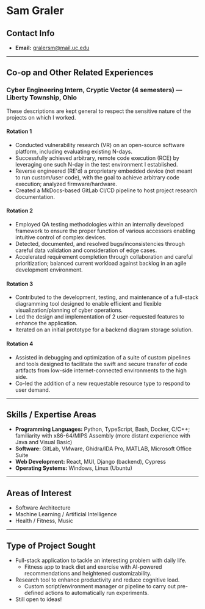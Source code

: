 # Sam Graler

## Contact Info
- **Email:** gralersm@mail.uc.edu

---

## Co-op and Other Related Experiences

### Cyber Engineering Intern, Cryptic Vector (4 semesters) — Liberty Township, Ohio
These descriptions are kept general to respect the sensitive nature of the projects on which I worked.

#### Rotation 1
- Conducted vulnerability research (VR) on an open-source software platform, including evaluating existing N-days.
- Successfully achieved arbitrary, remote code execution (RCE) by leveraging one such N-day in the test environment I established.
- Reverse engineered (RE'd) a proprietary embedded device (not meant to run custom/user code), with the goal to achieve arbitrary code execution; analyzed firmware/hardware.
- Created a MkDocs-based GitLab CI/CD pipeline to host project research documentation.

#### Rotation 2
- Employed QA testing methodologies within an internally developed framework to ensure the proper function of various accessors enabling intuitive control of complex devices.
- Detected, documented, and resolved bugs/inconsistencies through careful data validation and consideration of edge cases.
- Accelerated requirement completion through collaboration and careful prioritization; balanced current workload against backlog in an agile development environment.

#### Rotation 3
- Contributed to the development, testing, and maintenance of a full-stack diagramming tool designed to enable efficient and flexible visualization/planning of cyber operations.
- Led the design and implementation of 2 user-requested features to enhance the application.
- Iterated on an initial prototype for a backend diagram storage solution.

#### Rotation 4
- Assisted in debugging and optimization of a suite of custom pipelines and tools designed to facilitate the swift and secure transfer of code artifacts from low-side internet-connected environments to the high side.
- Co-led the addition of a new requestable resource type to respond to user demand.

---

## Skills / Expertise Areas

- **Programming Languages:** Python, TypeScript, Bash, Docker, C/C++; familiarity with x86-64/MIPS Assembly (more distant experience with Java and Visual Basic)  
- **Software:** GitLab, VMware, Ghidra/IDA Pro, MATLAB, Microsoft Office Suite  
- **Web Development:** React, MUI, Django (backend), Cypress  
- **Operating Systems:** Windows, Linux (Ubuntu)

---

## Areas of Interest

- Software Architecture  
- Machine Learning / Artificial Intelligence  
- Health / Fitness, Music

---

## Type of Project Sought

- Full-stack application to tackle an interesting problem with daily life.  
  - Fitness app to track diet and exercise with AI-powered recommendations and heightened customizability.  
- Research tool to enhance productivity and reduce cognitive load.  
  - Custom script/environment manager or pipeline to carry out pre-defined actions to automatically run experiments.  
- Still open to ideas!
